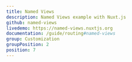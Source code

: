 ```yaml
---
title: Named Views
description: Named Views example with Nuxt.js
github: named-views
livedemo: https://named-views.nuxtjs.org
documentation: /guide/routing#named-views
group: Customization
groupPosition: 2
position: 7
---
```


